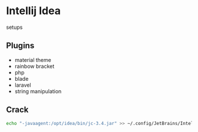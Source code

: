 # Intellij Idea
setups

## Plugins
- material theme
- rainbow bracket
- php
- blade
- laravel
- string manipulation

## Crack
```bash
echo "-javaagent:/opt/idea/bin/jc-3.4.jar" >> ~/.config/JetBrains/IntelliJIdea2021.1/idea64.vmoptions  
```
